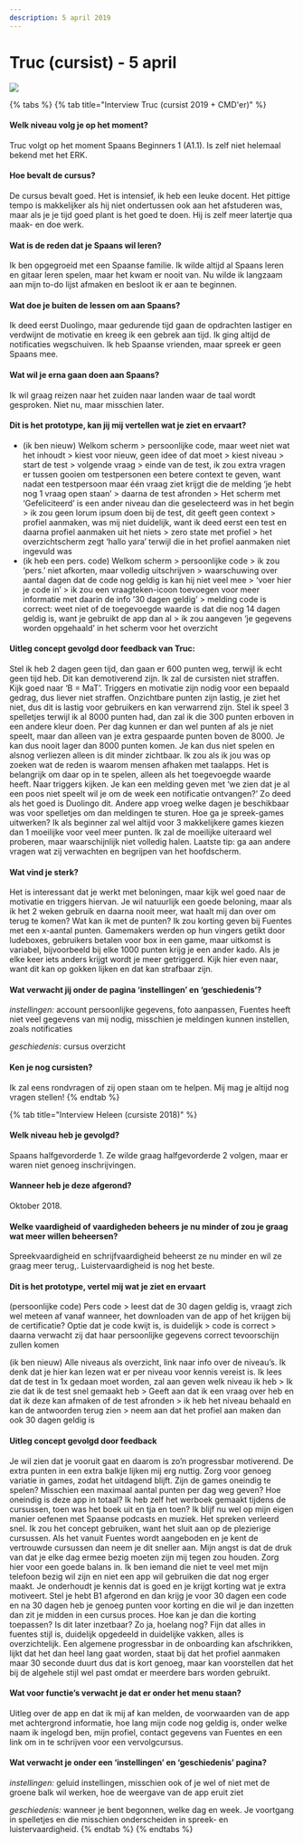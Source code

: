 ```yaml
---
description: 5 april 2019
---
```


# Truc \(cursist\) - 5 april

![](../../../.gitbook/assets/scan-10-abr-2019-2-1.jpg)

{% tabs %}
{% tab title="Interview Truc \(cursist 2019 + CMD\'er\)" %}
#### Welk niveau volg je op het moment?

Truc volgt op het moment Spaans Beginners 1 \(A1.1\). Is zelf niet helemaal bekend met het ERK.

#### Hoe bevalt de cursus?

De cursus bevalt goed. Het is intensief, ik heb een leuke docent. Het pittige tempo is makkelijker als hij niet ondertussen ook aan het afstuderen was, maar als je je tijd goed plant is het goed te doen. Hij is zelf meer latertje qua maak- en doe werk.

#### Wat is de reden dat je Spaans wil leren?

Ik ben opgegroeid met een Spaanse familie. Ik wilde altijd al Spaans leren en gitaar leren spelen, maar het kwam er nooit van. Nu wilde ik langzaam aan mijn to-do lijst afmaken en besloot ik er aan te beginnen.

#### Wat doe je buiten de lessen om aan Spaans?

Ik deed eerst Duolingo, maar gedurende tijd gaan de opdrachten lastiger en verdwijnt de motivatie en kreeg ik een gebrek aan tijd. Ik ging altijd de notificaties wegschuiven. Ik heb Spaanse vrienden, maar spreek er geen Spaans mee.

#### Wat wil je erna gaan doen aan Spaans?

Ik wil graag reizen naar het zuiden naar landen waar de taal wordt gesproken. Niet nu, maar misschien later.

#### Dit is het prototype, kan jij mij vertellen wat je ziet en ervaart?

* \(ik ben nieuw\) Welkom scherm &gt; persoonlijke code, maar weet niet wat het inhoudt &gt; kiest voor nieuw, geen idee of dat moet &gt; kiest niveau &gt; start de test &gt; volgende vraag &gt; einde van de test, ik zou extra vragen er tussen gooien om testpersonen een betere context te geven, want nadat een testpersoon maar één vraag ziet krijgt die de melding ‘je hebt nog 1 vraag open staan’ &gt; daarna de test afronden &gt; Het scherm met ‘Gefeliciteerd’ is een ander niveau dan die geselecteerd was in het begin &gt; ik zou geen lorum ipsum doen bij de test, dit geeft geen context &gt; profiel aanmaken, was mij niet duidelijk, want ik deed eerst een test en daarna profiel aanmaken uit het niets &gt; zero state met profiel &gt; het overzichtscherm zegt ‘hallo yara’ terwijl die in het profiel aanmaken niet ingevuld was
* \(ik heb een pers. code\) Welkom scherm &gt; persoonlijke code &gt;  ik zou ‘pers.’ niet afkorten, maar volledig uitschrijven &gt; waarschuwing over aantal dagen dat de code nog geldig is kan hij niet veel mee &gt; ‘voer hier je code in’ &gt; ik zou een vraagteken-icoon toevoegen voor meer informatie met daarin de info ’30 dagen geldig’ &gt; melding code is correct: weet niet of de toegevoegde waarde is dat die nog 14 dagen geldig is, want je gebruikt de app dan al &gt; ik zou aangeven ‘je gegevens worden opgehaald’ in het scherm voor het overzicht

#### Uitleg concept gevolgd door feedback van Truc:

Stel ik heb 2 dagen geen tijd, dan gaan er 600 punten weg, terwijl ik echt geen tijd heb. Dit kan demotiverend zijn. Ik zal de cursisten niet straffen. Kijk goed naar ‘B = MaT’. Triggers en motivatie zijn nodig voor een bepaald gedrag, dus liever niet straffen. Onzichtbare punten zijn lastig, je ziet het niet, dus dit is lastig voor gebruikers en kan verwarrend zijn. Stel ik speel 3 spelletjes terwijl ik al 8000 punten had, dan zal ik die 300 punten erboven in een andere kleur doen. Per dag kunnen er dan wel punten af als je niet speelt, maar dan alleen van je extra gespaarde punten boven de 8000. Je kan dus nooit lager dan 8000 punten komen. Je kan dus niet spelen en alsnog verliezen alleen is dit minder zichtbaar. Ik zou als ik jou was op zoeken wat de reden is waarom mensen afhaken met taalapps. Het is belangrijk om daar op in te spelen, alleen als het toegevoegde waarde heeft. Naar triggers kijken. Je kan een melding geven met ‘we zien dat je al een poos niet speelt wil je om de week een notificatie ontvangen?’ Zo deed als het goed is Duolingo dit. Andere app vroeg welke dagen je beschikbaar was voor spelletjes om dan meldingen te sturen. Hoe ga je spreek-games uitwerken? Ik als beginner zal wel altijd voor 3 makkelijkere games kiezen dan 1 moeilijke voor veel meer punten. Ik zal de moeilijke uiteraard wel proberen, maar waarschijnlijk niet volledig halen. Laatste tip: ga aan andere vragen wat zij verwachten en begrijpen van het hoofdscherm.

#### Wat vind je sterk?

Het is interessant dat je werkt met beloningen, maar kijk wel goed naar de motivatie en triggers hiervan. Je wil natuurlijk een goede beloning, maar als ik het 2 weken gebruik en daarna nooit meer, wat haalt mij dan over om terug te komen? Wat kan ik met de punten? Ik zou korting geven bij Fuentes met een x-aantal punten. Gamemakers werden op hun vingers getikt door ludeboxes, gebruikers betalen voor box in een game, maar uitkomst is variabel, bijvoorbeeld bij elke 1000 punten krijg je een ander kado. Als je elke keer iets anders krijgt wordt je meer getriggerd. Kijk hier even naar, want dit kan op gokken lijken en dat kan strafbaar zijn.

#### Wat verwacht jij onder de pagina ‘instellingen’ en ‘geschiedenis’?

_instellingen:_ account persoonlijke gegevens, foto aanpassen, Fuentes heeft niet veel gegevens van mij nodig, misschien je meldingen kunnen instellen, zoals notificaties

_geschiedenis_: cursus overzicht

#### Ken je nog cursisten?

Ik zal eens rondvragen of zij open staan om te helpen. Mij mag je altijd nog vragen stellen!
{% endtab %}

{% tab title="Interview Heleen \(cursiste 2018\)" %}
#### Welk niveau heb je gevolgd?

Spaans halfgevorderde 1. Ze wilde graag halfgevorderde 2 volgen, maar er waren niet genoeg inschrijvingen.

#### Wanneer heb je deze afgerond?

Oktober 2018.

#### Welke vaardigheid of vaardigheden beheers je nu minder of zou je graag wat meer willen beheersen?

Spreekvaardigheid en schrijfvaardigheid beheerst ze nu minder en wil ze graag meer terug,. Luistervaardigheid is nog het beste.

#### Dit is het prototype, vertel mij wat je ziet en ervaart

\(persoonlijke code\) Pers code &gt; leest dat de 30 dagen geldig is, vraagt zich wel meteen af vanaf wanneer, het downloaden van de app of het krijgen bij de certificatie? Optie dat je code kwijt is, is duidelijk &gt; code is correct &gt; daarna verwacht zij dat haar persoonlijke gegevens correct tevoorschijn zullen komen  

\(ik ben nieuw\) Alle niveaus als overzicht, link naar info over de niveau’s. Ik denk dat je hier kan lezen wat er per niveau voor kennis vereist is. Ik lees dat de test in 1x gedaan moet worden, zal aan geven welk niveau ik heb &gt; Ik zie dat ik de test snel gemaakt heb &gt; Geeft aan dat ik een vraag over heb en dat ik deze kan afmaken of de test afronden &gt; ik heb het niveau behaald en kan de antwoorden terug zien &gt; neem aan dat het profiel aan maken dan ook 30 dagen geldig is

#### **Uitleg concept gevolgd door feedback**

Je wil zien dat je vooruit gaat en daarom is zo’n progressbar motiverend. De extra punten in een extra balkje lijken mij erg nuttig. Zorg voor genoeg variatie in games, zodat het uitdagend blijft. Zijn de games oneindig te spelen? Misschien een maximaal aantal punten per dag weg geven? Hoe oneindig is deze app in totaal? Ik heb zelf het werboek gemaakt tijdens de cursussen, toen was het boek uit en tja en toen? Ik blijf nu wel op mijn eigen manier oefenen met Spaanse podcasts en muziek. Het spreken verleerd snel. Ik zou het concept gebruiken, want het sluit aan op de plezierige cursussen. Als het vanuit Fuentes wordt aangeboden en je kent de vertrouwde cursussen dan neem je dit sneller aan. Mijn angst is dat de druk van dat je elke dag ermee bezig moeten zijn mij tegen zou houden. Zorg hier voor een goede balans in. Ik ben iemand die niet te veel met mijn telefoon bezig wil zijn en niet een app wil gebruiken die dat nog erger maakt. Je onderhoudt je kennis dat is goed en je krijgt korting wat je extra motiveert. Stel je hebt B1 afgerond en dan krijg je voor 30 dagen een code en na 30 dagen heb je genoeg punten voor korting en die wil je dan inzetten dan zit je midden in een cursus proces. Hoe kan je dan die korting toepassen? Is dit later inzetbaar? Zo ja, hoelang nog?  Fijn dat alles in fuentes stijl is, duidelijk opgedeeld in duidelijke vakken, alles is overzichtelijk. Een algemene progressbar in de onboarding kan afschrikken, lijkt dat het dan heel lang gaat worden, staat bij dat het profiel aanmaken maar 30 seconde duurt dus dat is kort genoeg, maar kan voorstellen dat het bij de algehele stijl wel past omdat er meerdere bars worden gebruikt. 

#### Wat voor functie’s verwacht je dat er onder het menu staan?

Uitleg over de app en dat ik mij af kan melden, de voorwaarden van de app met achtergrond informatie, hoe lang mijn code nog geldig is, onder welke naam ik ingelogd ben, mijn profiel, contact gegevens van Fuentes en een link om in te schrijven voor een vervolgcursus.

#### Wat verwacht je onder een ‘instellingen’ en ‘geschiedenis’ pagina?

_instellingen:_ geluid instellingen, misschien ook of je wel of niet met de groene balk wil werken, hoe de weergave van de app eruit ziet

_geschiedenis:_ wanneer je bent begonnen, welke dag en week. Je voortgang in spelletjes en die misschien onderscheiden in spreek- en luistervaardigheid.
{% endtab %}
{% endtabs %}



